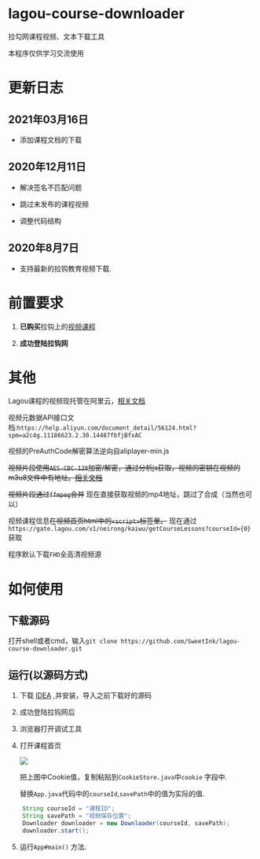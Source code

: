# lagou-course-downloader
拉勾网课程视频、文本下载工具

本程序仅供学习交流使用

# 更新日志
## 2021年03月16日

- 添加课程文档的下载

## 2020年12月11日

- 解决签名不匹配问题

- 跳过未发布的课程视频

- 调整代码结构

## 2020年8月7日
- 支持最新的拉钩教育视频下载.


# 前置要求

1. **已购买**拉钩上的[视频课程](https://kaiwu.lagou.com/)

2. **成功登陆拉钩网**

# 其他

Lagou课程的视频现托管在阿里云，[相关文档](https://help.aliyun.com/product/29932.html?spm=a2c4g.11186623.3.1.3a082168qYWI6d)

视频元数据API接口文档:`https://help.aliyun.com/document_detail/56124.html?spm=a2c4g.11186623.2.30.14487fbfjBfxAC`

视频的PreAuthCode解密算法逆向自aliplayer-min.js

~~视频片段使用`AES-CBC-128`加密/解密，通过分析js获取，视频的密钥在视频的m3u8文件中有地址。[相关文档](https://cloud.tencent.com/document/product/266/9638)~~

~~视频片段通过`ffmpeg`合并~~
现在直接获取视频的mp4地址，跳过了合成（当然也可以）

视频课程信息~~在视频首页html中的`<script>`标签里。~~ 现在通过`https://gate.lagou.com/v1/neirong/kaiwu/getCourseLessons?courseId={0}` 获取

程序默认下载`FHD`全高清视频源

# 如何使用

## 下载源码

打开shell或者cmd，输入`git clone https://github.com/SweetInk/lagou-course-downloader.git`

## 运行(以源码方式)

1. 下载 [IDEA](https://www.jetbrains.com/idea/download/#section=windows) ,并安装，导入之前下载好的源码

2. 成功登陆拉钩网后

3. 浏览器打开调试工具

4. 打开课程首页

    ![](http://ww1.sinaimg.cn/large/005ViNx8ly1g5mdhltkh8j31yy0mf11q.jpg)

    把上图中Cookie值，复制粘贴到`CookieStore.java`中`cookie` 字段中.

    替换`App.java`代码中的`courseId`,`savePath`中的值为实际的值.
```java
    String courseId = "课程ID";
    String savePath = "视频保存位置";
    Downloader downloader = new Downloader(courseId, savePath);
    downloader.start();
```
5. 运行`App#main()` 方法.
